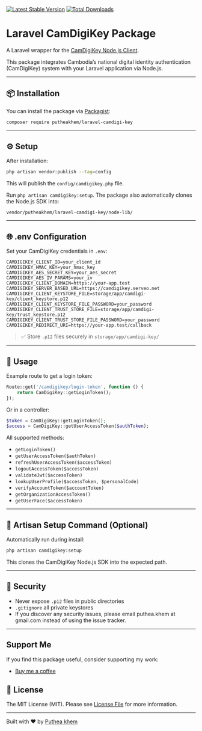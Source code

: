 [![Latest Stable Version](https://img.shields.io/packagist/v/putheakhem/laravel-camdigi-key.svg?style=flat-square)](https://packagist.org/packages/putheakhem/laravel-camdigi-key)
[![Total Downloads](https://img.shields.io/packagist/dt/putheakhem/laravel-camdigi-key.svg?style=flat-square)](https://packagist.org/packages/putheakhem/laravel-camdigi-key)

# Laravel CamDigiKey Package

A Laravel wrapper for the [CamDigiKey Node.js Client](https://github.com/Techo-Startup-Center/camdigikey-client-library-node).

This package integrates Cambodia’s national digital identity authentication (CamDigiKey) system with your Laravel application via Node.js.

---

## 📦 Installation

You can install the package via [Packagist](https://packagist.org/packages/putheakhem/laravel-camdigi-key):

```bash
composer require putheakhem/laravel-camdigi-key
```

---

## ⚙️ Setup

After installation:

```bash
php artisan vendor:publish --tag=config
```
This will publish the `config/camdigikey.php` file.

Run `php artisan camdigikey:setup`. The package also automatically clones the Node.js SDK into:

```
vendor/putheakhem/laravel-camdigi-key/node-lib/
```

---

## 🌐 .env Configuration

Set your CamDigiKey credentials in `.env`:

```env
CAMDIGIKEY_CLIENT_ID=your_client_id
CAMDIGIKEY_HMAC_KEY=your_hmac_key
CAMDIGIKEY_AES_SECRET_KEY=your_aes_secret
CAMDIGIKEY_AES_IV_PARAMS=your_iv
CAMDIGIKEY_CLIENT_DOMAIN=https://your-app.test
CAMDIGIKEY_SERVER_BASED_URL=https://camdigikey.serveo.net
CAMDIGIKEY_CLIENT_KEYSTORE_FILE=storage/app/camdigi-key/client_keystore.p12
CAMDIGIKEY_CLIENT_KEYSTORE_FILE_PASSWORD=your_password
CAMDIGIKEY_CLIENT_TRUST_STORE_FILE=storage/app/camdigi-key/trust_keystore.p12
CAMDIGIKEY_CLIENT_TRUST_STORE_FILE_PASSWORD=your_password
CAMDIGIKEY_REDIRECT_URI=https://your-app.test/callback
```

> ✅ Store `.p12` files securely in `storage/app/camdigi-key/`

---

## 🧪 Usage

Example route to get a login token:

```php
Route::get('/camdigikey/login-token', function () {
    return CamDigiKey::getLoginToken();
});
```

Or in a controller:

```php
$token = CamDigiKey::getLoginToken();
$access = CamDigiKey::getUserAccessToken($authToken);
```

All supported methods:
- `getLoginToken()`
- `getUserAccessToken($authToken)`
- `refreshUserAccessToken($accessToken)`
- `logoutAccessToken($accessToken)`
- `validateJwt($accessToken)`
- `lookupUserProfile($accessToken, $personalCode)`
- `verifyAccountToken($accountToken)`
- `getOrganizationAccessToken()`
- `getUserFace($accessToken)`

---

## 🧹 Artisan Setup Command (Optional)

Automatically run during install:
```bash
php artisan camdigikey:setup
```
This clones the CamDigiKey Node.js SDK into the expected path.

---

## 🔐 Security
- Never expose `.p12` files in public directories
- `.gitignore` all private keystores
- If you discover any security issues, please email puthea.khem at gmail.com instead of using the issue tracker.

---

## Support Me

If you find this package useful, consider supporting my work:
- [Buy me a coffee](https://www.buymeacoffee.com/iamputhea)

## 📄 License

The MIT License (MIT). Please see [License File](LICENSE) for more information.

---

Built with ❤️ by [Puthea khem](mailto:puthea.khem@gmail.com)
